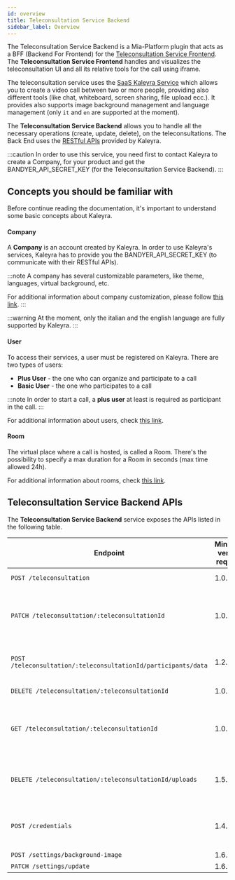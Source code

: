```yaml
---
id: overview
title: Teleconsultation Service Backend
sidebar_label: Overview
---
```


<!--
WARNING: this file was automatically generated by Mia-Platform Doc Aggregator.
DO NOT MODIFY IT BY HAND.
Instead, modify the source file and run the aggregator to regenerate this file.
-->

The Teleconsultation Service Backend is a Mia-Platform plugin that acts as a BFF (Backend For Frontend) for the [Teleconsultation Service Frontend](../teleconsultation-service-frontend/overview). The **Teleconsultation Service Frontend** handles and visualizes the teleconsultation UI and all its relative tools for the call using iframe.

The teleconsultation service uses the [SaaS Kaleyra Service](https://www.bandyer.com/) which allows you to create a video call between two or more people, providing also different tools (like chat, whiteboard, screen sharing, file upload ecc.). It provides also supports image background management and language management (only `it` and `en` are supported at the moment). 

The **Teleconsultation Service Backend** allows you to handle all the necessary operations (create, update, delete), on the teleconsultations. The Back End uses the [RESTful APIs](https://docs.bandyer.com/Bandyer-RESTAPI/) provided by Kaleyra.

:::caution
In order to use this service, you need first to contact Kaleyra to create a Company, for your product and get the BANDYER_API_SECRET_KEY (for the Teleconsultation Service Backend).
:::

## Concepts you should be familiar with
Before continue reading the documentation, it's important to understand some basic concepts about Kaleyra.

#### Company
A **Company** is an account created by Kaleyra.
In order to use Kaleyra's services, Kaleyra has to provide you the BANDYER_API_SECRET_KEY (to communicate with their RESTful APIs).

:::note
A company has several customizable parameters, like theme, languages, virtual background, etc.

For additional information about company customization, please follow [this link](https://docs.bandyer.com/Bandyer-RESTAPI/?shell#customization).
:::

:::warning
At the moment, only the italian and the english language are fully supported by Kaleyra.
:::

#### User
To access their services, a user must be registered on Kaleyra.
There are two types of users:
 - **Plus User** - the one who can organize and participate to a call
 - **Basic User** - the one who participates to a call

:::note
In order to start a call, a **plus user** at least is required as participant in the call.
:::

For additional information about users, check [this link](https://docs.bandyer.com/Bandyer-RESTAPI/?shell#create-user).

#### Room
The virtual place where a call is hosted, is called a Room.
There's the possibility to specify a max duration for a Room in seconds (max time allowed 24h).

For additional information about rooms, check [this link](https://docs.bandyer.com/Bandyer-RESTAPI/?shell#create-room).

## Teleconsultation Service Backend APIs

The **Teleconsultation Service Backend** service exposes the APIs listed in the following table.

| Endpoint                                                       | Minimum version required | Description                                                                               |
|----------------------------------------------------------------|--------------------------|-------------------------------------------------------------------------------------------|
| `POST /teleconsultation`                                       | 1.0.0                    | Create a new teleconsultation.                                                            |
| `PATCH /teleconsultation/:teleconsultationId`                  | 1.0.0                    | Complete or partial update a teleconsultation (_participants_, *start_date*, *end_date*). |
| `POST /teleconsultation/:teleconsultationId/participants/data` | 1.2.0                    | Add a new participant to the teleconsultation.                                            |
| `DELETE /teleconsultation/:teleconsultationId`                 | 1.0.0                    | Delete a teleconsultation.                                                                |
| `GET /teleconsultation/:teleconsultationId`                    | 1.0.0                    | Return all data required to instantiate a teleconsultation UI and start the call.         |
| `DELETE /teleconsultation/:teleconsultationId/uploads`         | 1.5.0                    | Delete all files uploaded by the participants during a teleconsultation.                  |
| `POST /credentials`                                            | 1.4.0                    | Return a valid accessToken for clients using SDK authentication.                          |
| `POST /settings/background-image`                              | 1.6.0      
| `PATCH /settings/update`                                       | 1.6.0
